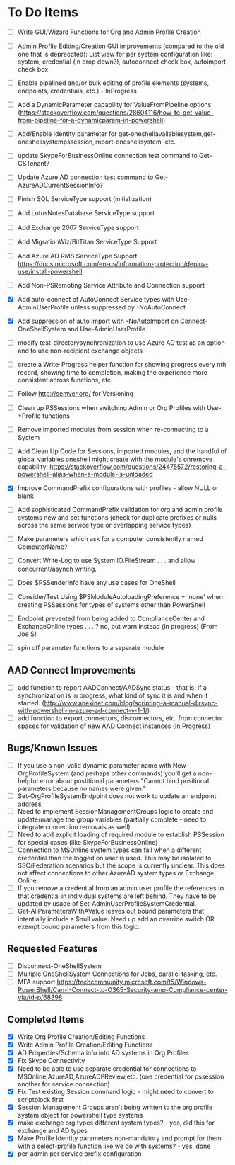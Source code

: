 # To Do Items

- [ ] Write GUI/Wizard Functions for Org and Admin Profile Creation
- [ ] Admin Profile Editing/Creation GUI improvements (compared to the old one that is deprecated): List view for per system configuration like: system, credential (in drop down?), autoconnect check box, autoimport check box
- [ ] Enable pipelined and/or bulk editing of profile elements (systems, endpoints, credentials, etc.) - InProgress
- [ ] Add a DynamicParameter capability for ValueFromPipeline options (<https://stackoverflow.com/questions/28604116/how-to-get-value-from-pipeline-for-a-dynamicparam-in-powershell>)
- [ ] Add/Enable Identity parameter for get-oneshellavailablesystem,get-oneshellsystempssession,import-oneshellsystem, etc.
- [ ] update SkypeForBusinessOnline connection test command to Get-CSTenant?
- [ ] Update Azure AD connection test command to Get-AzureADCurrentSessionInfo?
- [ ] Finish SQL ServiceType support (initialization)
- [ ] Add LotusNotesDatabase ServiceType support
- [ ] Add Exchange 2007 ServiceType support
- [ ] Add MigrationWiz/BitTitan ServiceType Support
- [ ] Add Azure AD RMS ServiceType Support <https://docs.microsoft.com/en-us/information-protection/deploy-use/install-powershell>
- [ ] Add Non-PSRemoting Service Attribute and Connection support
- [x] Add auto-connect of AutoConnect Service types with Use-AdminUserProfile unless suppressed by -NoAutoConnect
- [x] Add suppression of auto Import with -NoAutoImport on Connect-OneShellSystem and Use-AdminUserProfile
- [ ] modify test-directorysynchronization to use Azure AD test as an option and to use non-recipient exchange objects
- [ ] create a Write-Progress helper function for showing progress every nth record, showing time to completion, making the experience more consistent across functions, etc.
- [ ] Follow <http://semver.org/> for Versioning
- [ ] Clean up PSSessions when switching Admin or Org Profiles with Use-*Profile functions
- [ ] Remove imported modules from session when re-connecting to a System
- [ ] Add Clean Up Code for Sessions, imported modules, and the handful of global variables oneshell might create with the module's onremove capability: <https://stackoverflow.com/questions/24475572/restoring-a-powershell-alias-when-a-module-is-unloaded>
- [x] Improve CommandPrefix configurations with profiles - allow NULL or blank
- [ ] Add sophisticated CommandPrefix validation for org and admin profile systems new and set functions (check for duplicate prefixes or nulls across the same service type or overlapping service types)
- [ ] Make parameters which ask for a computer consistently named ComputerName?
- [ ] Convert Write-Log to use System.IO.FileStream . . . and allow concurrent/asynch writing.
- [ ] Does $PSSenderInfo have any use cases for OneShell
- [ ] Consider/Test Using $PSModuleAutoloadingPreference = 'none' when creating PSSessions for types of systems other than PowerShell
- [ ] Endpoint prevented from being added to ComplianceCenter and ExchangeOnline types . . . ? no, but warn instead (in progress) (From Joe S)
- [ ] spin off parameter functions to a separate module


## AAD Connect Improvements

- [ ] add function to report AADConnect/AADSync status - that is, if a synchronization is in progress, what kind of sync it is and when it started. (<http://www.anexinet.com/blog/scripting-a-manual-dirsync-with-powershell-in-azure-ad-connect-v-1-1/>)
- [ ] add function to export connectors, disconnectors, etc. from connector spaces for validation of new AAD Connect instances (In Progress)

## Bugs/Known Issues

- [ ] If you use a non-valid dynamic parameter name with New-OrgProfileSystem (and perhaps other commands) you'll get a non-helpful error about postitional parameters "Cannot bind positional parameters because no names were given."
- [ ] Set-OrgProfileSystemEndpoint does not work to update an endpoint address
- [ ] Need to implement SessionManagementGroups logic to create and update/manage the group variables (partially complete - need to integrate connection removals as well)
- [ ] Need to add explicit loading of required module to establish PSSession for special cases (like SkypeForBusinessOnline)
- [ ] Connection to MSOnline system types can fail when a different credential than the logged on user is used.  This may be isolated to SSO/Federation scenarios but the scope is currently unclear. This does not affect connections to other AzureAD system types or Exchange Online.
- [ ] If you remove a credential from an admin user profile the references to that credential in individual systems are left behind.  They have to be updated by usage of Set-AdminUserProfileSystemCredential.
- [ ] Get-AllParametersWithAValue leaves out bound parameters that intentially include a $null value.  Need up add an override switch OR exempt bound parameters from this logic. 

## Requested Features

- [ ] Disconnect-OneShellSystem
- [ ] Multiple OneShellSystem Connections for Jobs, parallel tasking, etc. 
- [ ] MFA support <https://techcommunity.microsoft.com/t5/Windows-PowerShell/Can-I-Connect-to-O365-Security-amp-Compliance-center-via/td-p/68898>

## Completed Items

- [x] Write Org Profile Creation/Editing Functions
- [x] Write Admin Profile Creation/Editing Functions
- [x] AD Properties/Schema info into AD systems in Org Profiles
- [x] Fix Skype Connectivity
- [x] Need to be able to use separate credential for connections to MSOnline,AzureAD,AzureADPReview,etc. (one credential for pssession another for service connection)
- [x] Fix Test existing Session command logic - might need to convert to scriptblock first
- [x] Session Management Groups aren't being written to the org profile system object for powershell type systems
- [x] make exchange org types different system types? - yes, did this for exchange and AD types
- [x] Make Profile Identity parameters non-mandatory and prompt for them with a select-profile function like we do with systems? - yes, done
- [x] per-admin per service prefix configuration
